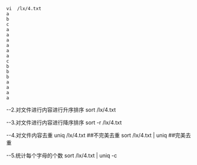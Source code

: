 ```--先创建练习文件
vi  /lx/4.txt
a
b
c
a
a
a
a
a
a
c
b
b
b
a
a
a
a
```
--2.对文件进行内容进行升序排序
sort  /lx/4.txt

--3.对文件进行内容进行降序排序
sort -r /lx/4.txt

--4.对文件内容去重
uniq  /lx/4.txt            ##不完美去重
sort  /lx/4.txt | uniq     ##完美去重

--5.统计每个字母的个数
sort  /lx/4.txt | uniq  -c